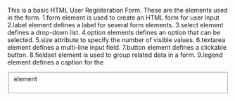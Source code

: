 This is a basic HTML User Registeration Form.
These are the elements used in the form.
1.form element is used to create an HTML form for user input
2.label element defines a label for several form elements.
3.select element defines a drop-down list.
4.option elements defines an option that can be selected.
5.size attribute to specify the number of visible values.
6.textarea element defines a multi-line input field.
7.button element defines a clickable button.
8.fieldset element is used to group related data in a form.
9.legend element defines a caption for the <fieldset> element
